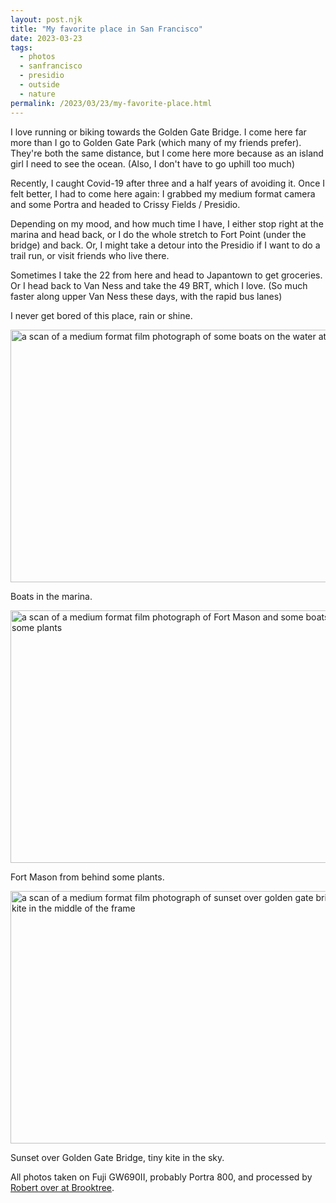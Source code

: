 ```yaml
---
layout: post.njk
title: "My favorite place in San Francisco"
date: 2023-03-23
tags:
  - photos
  - sanfrancisco
  - presidio
  - outside
  - nature
permalink: /2023/03/23/my-favorite-place.html
---
```

I love running or biking towards the Golden Gate Bridge. I come here far more than I go to Golden Gate Park (which many of my friends prefer). They're both the same distance, but I come here more because as an island girl I need to see the ocean. (Also, I don't have to go uphill too much)

Recently, I caught Covid-19 after three and a half years of avoiding it. Once I felt better, I had to come here again: I grabbed my medium format camera and some Portra and headed to Crissy Fields / Presidio.

Depending on my mood, and how much time I have, I either stop right at the marina and head back, or I do the whole stretch to Fort Point (under the bridge) and back. Or, I might take a detour into the Presidio if I want to do a trail run, or visit friends who live there.

Sometimes I take the 22 from here and head to Japantown to get groceries. Or I head back to Van Ness and take the 49 BRT, which I love. (So much faster along upper Van Ness these days, with the rapid bus lanes)

I never get bored of this place, rain or shine.

<img src="/photos/uploads/4ac5846f10.jpg" width="600" height="404" alt="a scan of a medium format film photograph of some boats on the water at Fort Mason" />

Boats in the marina.

<img src="/photos/uploads/e52890f805.jpg" width="600" height="404" alt="a scan of a medium format film photograph of Fort Mason and some boats from behind some plants" />

Fort Mason from behind some plants.

<img src="/photos/uploads/a5707209a6.jpg" width="600" height="404" alt="a scan of a medium format film photograph of sunset over golden gate bridge with a kite in the middle of the frame" />

Sunset over Golden Gate Bridge, tiny kite in the sky.

All photos taken on Fuji GW690II, probably Portra 800, and processed by [Robert over at Brooktree](https://www.brooktreestudios.com).
